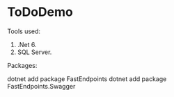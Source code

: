 # ToDoDemo

Tools used:

1) .Net 6.
2) SQL Server.


Packages:

dotnet add package FastEndpoints
dotnet add package FastEndpoints.Swagger




